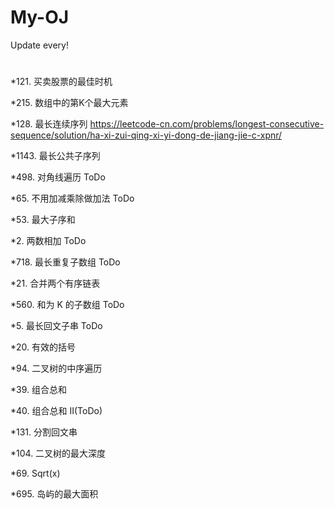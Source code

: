 # My-OJ

Update every!
#
*121. 买卖股票的最佳时机 
 
*215. 数组中的第K个最大元素 

*128. 最长连续序列 https://leetcode-cn.com/problems/longest-consecutive-sequence/solution/ha-xi-zui-qing-xi-yi-dong-de-jiang-jie-c-xpnr/ 

*1143. 最长公共子序列 

*498. 对角线遍历 ToDo

*65. 不用加减乘除做加法 ToDo

*53. 最大子序和 

*2. 两数相加 ToDo

*718. 最长重复子数组 ToDo

*21. 合并两个有序链表

*560. 和为 K 的子数组 ToDo

*5. 最长回文子串 ToDo

*20. 有效的括号

*94. 二叉树的中序遍历

*39. 组合总和

*40. 组合总和 II(ToDo)

*131. 分割回文串

*104. 二叉树的最大深度

*69. Sqrt(x)

*695. 岛屿的最大面积